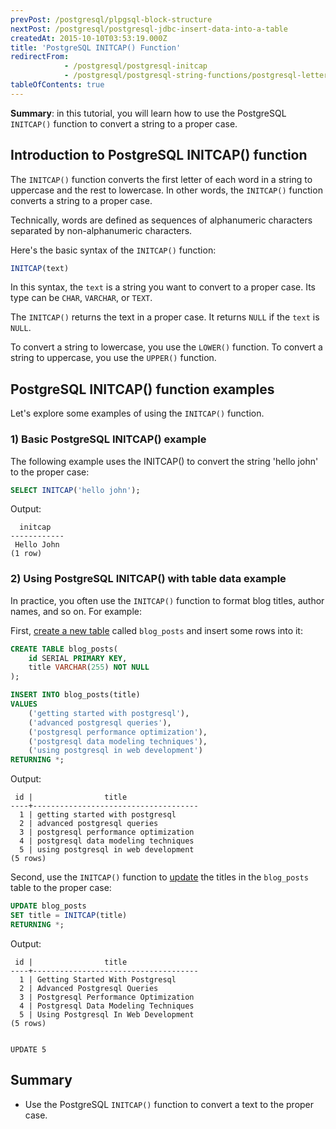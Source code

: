 ```yaml
---
prevPost: /postgresql/plpgsql-block-structure
nextPost: /postgresql/postgresql-jdbc-insert-data-into-a-table
createdAt: 2015-10-10T03:53:19.000Z
title: 'PostgreSQL INITCAP() Function'
redirectFrom:
            - /postgresql/postgresql-initcap 
            - /postgresql/postgresql-string-functions/postgresql-letter-case-functions
tableOfContents: true
---
```



**Summary**: in this tutorial, you will learn how to use the PostgreSQL `INITCAP()` function to convert a string to a proper case.

## Introduction to PostgreSQL INITCAP() function

The `INITCAP()` function converts the first letter of each word in a string to uppercase and the rest to lowercase. In other words, the `INITCAP()` function converts a string to a proper case.

Technically, words are defined as sequences of alphanumeric characters separated by non-alphanumeric characters.

Here's the basic syntax of the `INITCAP()` function:

```sql
INITCAP(text)
```

In this syntax, the `text` is a string you want to convert to a proper case. Its type can be `CHAR`, `VARCHAR`, or `TEXT`.

The `INITCAP()` returns the text in a proper case. It returns `NULL` if the `text` is `NULL`.

To convert a string to lowercase, you use the `LOWER()` function. To convert a string to uppercase, you use the `UPPER()` function.

## PostgreSQL INITCAP() function examples

Let's explore some examples of using the `INITCAP()` function.

### 1) Basic PostgreSQL INITCAP() example

The following example uses the INITCAP() to convert the string 'hello john' to the proper case:

```sql
SELECT INITCAP('hello john');
```

Output:

```
  initcap
------------
 Hello John
(1 row)
```

### 2) Using PostgreSQL INITCAP() with table data example

In practice, you often use the `INITCAP()` function to format blog titles, author names, and so on. For example:

First, [create a new table](/postgresql/postgresql-create-table) called `blog_posts` and insert some rows into it:

```sql
CREATE TABLE blog_posts(
    id SERIAL PRIMARY KEY,
    title VARCHAR(255) NOT NULL
);

INSERT INTO blog_posts(title)
VALUES
    ('getting started with postgresql'),
    ('advanced postgresql queries'),
    ('postgresql performance optimization'),
    ('postgresql data modeling techniques'),
    ('using postgresql in web development')
RETURNING *;
```

Output:

```
 id |                title
----+-------------------------------------
  1 | getting started with postgresql
  2 | advanced postgresql queries
  3 | postgresql performance optimization
  4 | postgresql data modeling techniques
  5 | using postgresql in web development
(5 rows)
```

Second, use the `INITCAP()` function to [update](/postgresql/postgresql-update) the titles in the `blog_posts` table to the proper case:

```sql
UPDATE blog_posts
SET title = INITCAP(title)
RETURNING *;
```

Output:

```
 id |                title
----+-------------------------------------
  1 | Getting Started With Postgresql
  2 | Advanced Postgresql Queries
  3 | Postgresql Performance Optimization
  4 | Postgresql Data Modeling Techniques
  5 | Using Postgresql In Web Development
(5 rows)


UPDATE 5
```

## Summary

- Use the PostgreSQL `INITCAP()` function to convert a text to the proper case.
